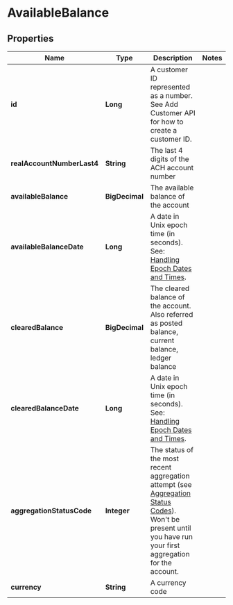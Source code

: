 

# AvailableBalance


## Properties

| Name | Type | Description | Notes |
|------------ | ------------- | ------------- | -------------|
|**id** | **Long** | A customer ID represented as a number. See Add Customer API for how to create a customer ID. |  |
|**realAccountNumberLast4** | **String** | The last 4 digits of the ACH account number |  |
|**availableBalance** | **BigDecimal** | The available balance of the account |  |
|**availableBalanceDate** | **Long** | A date in Unix epoch time (in seconds). See: [Handling Epoch Dates and Times](https://developer.mastercard.com/open-banking-us/documentation/codes-and-formats/). |  |
|**clearedBalance** | **BigDecimal** | The cleared balance of the account. Also referred as posted balance, current balance, ledger balance |  |
|**clearedBalanceDate** | **Long** | A date in Unix epoch time (in seconds). See: [Handling Epoch Dates and Times](https://developer.mastercard.com/open-banking-us/documentation/codes-and-formats/). |  |
|**aggregationStatusCode** | **Integer** | The status of the most recent aggregation attempt (see [Aggregation Status Codes](https://developer.mastercard.com/open-banking-us/documentation/products/manage/account-aggregation/#aggregation-status-codes)). Won&#39;t be present until you have run your first aggregation for the account. |  |
|**currency** | **String** | A currency code |  |



